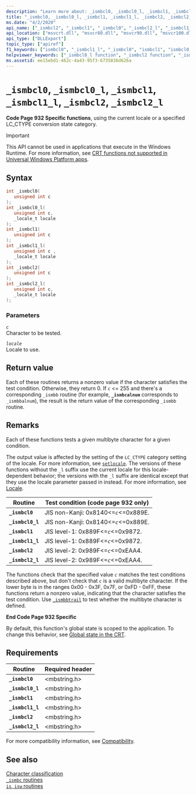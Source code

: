```yaml
---
description: "Learn more about: _ismbcl0, _ismbcl0_l, _ismbcl1, _ismbcl1_l, _ismbcl2, _ismbcl2_l"
title: "_ismbcl0, _ismbcl0_l, _ismbcl1, _ismbcl1_l, _ismbcl2, _ismbcl2_l"
ms.date: "4/2/2020"
api_name: ["_ismbcl2", "_ismbcl1", "_ismbcl0", "_ismbcl2_l", "_ismbcl1_l", "_ismbcl0_l", "_o__ismbcl0", "_o__ismbcl0_l", "_o__ismbcl1", "_o__ismbcl1_l", "_o__ismbcl2", "_o__ismbcl2_l"]
api_location: ["msvcrt.dll", "msvcr80.dll", "msvcr90.dll", "msvcr100.dll", "msvcr100_clr0400.dll", "msvcr110.dll", "msvcr110_clr0400.dll", "msvcr120.dll", "msvcr120_clr0400.dll", "ucrtbase.dll", "api-ms-win-crt-multibyte-l1-1-0.dll", "api-ms-win-crt-private-l1-1-0.dll"]
api_type: ["DLLExport"]
topic_type: ["apiref"]
f1_keywords: ["ismbcl0", "_ismbcl1_l", "_ismbcl0", "ismbcl1", "ismbcl0_l", "_ismbcl2_l", "ismbcl2", "ismbcl1_l", "_ismbcl1", "_ismbcl0_l", "_ismbcl2", "ismbcl2_l"]
helpviewer_keywords: ["_ismbcl0_l function", "_ismbcl2 function", "_ismbcl1_l function", "ismbcl2 function", "_ismbcl1 function", "ismbcl0_l function", "ismbcl2_l function", "ismbcl1_l function", "ismbcl0 function", "ismbcl1 function", "_ismbcl2_l function", "_ismbcl0 function"]
ms.assetid: ee15ebd1-462c-4a43-95f3-6735836d626a
---
```

# `_ismbcl0`, `_ismbcl0_l`, `_ismbcl1`, `_ismbcl1_l`, `_ismbcl2`, `_ismbcl2_l`

**Code Page 932 Specific functions**, using the current locale or a specified LC_CTYPE conversion state category.

> [!IMPORTANT]
> This API cannot be used in applications that execute in the Windows Runtime. For more information, see [CRT functions not supported in Universal Windows Platform apps](../../cppcx/crt-functions-not-supported-in-universal-windows-platform-apps.md).

## Syntax

```C
int _ismbcl0(
   unsigned int c
);
int _ismbcl0_l(
   unsigned int c,
   _locale_t locale
);
int _ismbcl1(
   unsigned int c
);
int _ismbcl1_l(
   unsigned int c ,
   _locale_t locale
);
int _ismbcl2(
   unsigned int c
);
int _ismbcl2_l(
   unsigned int c,
   _locale_t locale
);
```

### Parameters

*`c`*\
Character to be tested.

*`locale`*\
Locale to use.

## Return value

Each of these routines returns a nonzero value if the character satisfies the test condition. Otherwise, they return 0. If *`c`* <= 255 and there's a corresponding `_ismbb` routine (for example, **`_ismbcalnum`** corresponds to `_ismbbalnum`), the result is the return value of the corresponding `_ismbb` routine.

## Remarks

Each of these functions tests a given multibyte character for a given condition.

The output value is affected by the setting of the `LC_CTYPE` category setting of the locale. For more information, see [`setlocale`](setlocale-wsetlocale.md). The versions of these functions without the `_l` suffix use the current locale for this locale-dependent behavior; the versions with the `_l` suffix are identical except that they use the locale parameter passed in instead. For more information, see [Locale](../locale.md).

| Routine | Test condition (code page 932 only) |
|---|---|
| **`_ismbcl0`** | JIS non-Kanji: 0x8140<=*`c`*<=0x889E. |
| **`_ismbcl0_l`** | JIS non-Kanji: 0x8140<=*`c`*<=0x889E. |
| **`_ismbcl1`** | JIS level-1: 0x889F<=*`c`*<=0x9872. |
| **`_ismbcl1_l`** | JIS level-1: 0x889F<=*`c`*<=0x9872. |
| **`_ismbcl2`** | JIS level-2: 0x989F<=*`c`*<=0xEAA4. |
| **`_ismbcl2_l`** | JIS level-2: 0x989F<=*`c`*<=0xEAA4. |

The functions check that the specified value *`c`* matches the test conditions described above, but don't check that *`c`* is a valid multibyte character. If the lower byte is in the ranges 0x00 - 0x3F, 0x7F, or 0xFD - 0xFF, these functions return a nonzero value, indicating that the character satisfies the test condition. Use [`_ismbbtrail`](ismbbtrail-ismbbtrail-l.md) to test whether the multibyte character is defined.

**End Code Page 932 Specific**

By default, this function's global state is scoped to the application. To change this behavior, see [Global state in the CRT](../global-state.md).

## Requirements

| Routine | Required header |
|---|---|
| **`_ismbcl0`** | \<mbstring.h> |
| **`_ismbcl0_l`** | \<mbstring.h> |
| **`_ismbcl1`** | \<mbstring.h> |
| **`_ismbcl1_l`** | \<mbstring.h> |
| **`_ismbcl2`** | \<mbstring.h> |
| **`_ismbcl2_l`** | \<mbstring.h> |

For more compatibility information, see [Compatibility](../compatibility.md).

## See also

[Character classification](../character-classification.md)\
[`_ismbc` routines](../ismbc-routines.md)\
[`is`, `isw` routines](../is-isw-routines.md)
